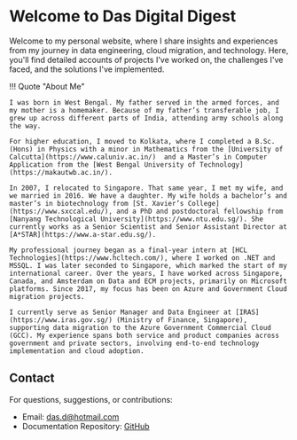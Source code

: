 # Welcome to Das Digital Digest

Welcome to my personal website, where I share insights and experiences from my journey in data engineering, cloud migration, and technology. Here, you'll find detailed accounts of projects I've worked on, the challenges I've faced, and the solutions I've implemented.

!!! Quote "About Me"


    I was born in West Bengal. My father served in the armed forces, and my mother is a homemaker. Because of my father’s transferable job, I grew up across different parts of India, attending army schools along the way.

    For higher education, I moved to Kolkata, where I completed a B.Sc. (Hons) in Physics with a minor in Mathematics from the [University of Calcutta](https://www.caluniv.ac.in/)  and a Master’s in Computer Application from the [West Bengal University of Technology](https://makautwb.ac.in/).

    In 2007, I relocated to Singapore. That same year, I met my wife, and we married in 2016. We have a daughter. My wife holds a bachelor’s and master’s in biotechnology from [St. Xavier’s College](https://www.sxccal.edu/), and a PhD and postdoctoral fellowship from [Nanyang Technological University](https://www.ntu.edu.sg/). She currently works as a Senior Scientist and Senior Assistant Director at [A*STAR](https://www.a-star.edu.sg/).

    My professional journey began as a final-year intern at [HCL Technologies](https://www.hcltech.com/), where I worked on .NET and MSSQL. I was later seconded to Singapore, which marked the start of my international career. Over the years, I have worked across Singapore, Canada, and Amsterdam on Data and ECM projects, primarily on Microsoft platforms. Since 2017, my focus has been on Azure and Government Cloud migration projects.

    I currently serve as Senior Manager and Data Engineer at [IRAS](https://www.iras.gov.sg/) (Ministry of Finance, Singapore), supporting data migration to the Azure Government Commercial Cloud (GCC). My experience spans both service and product companies across government and private sectors, involving end-to-end technology implementation and cloud adoption.





## Contact

For questions, suggestions, or contributions:
- Email: [das.d@hotmail.com](mailto:das.d@hotmail.com)
- Documentation Repository: [GitHub](https://github.com/dwdas9/home)